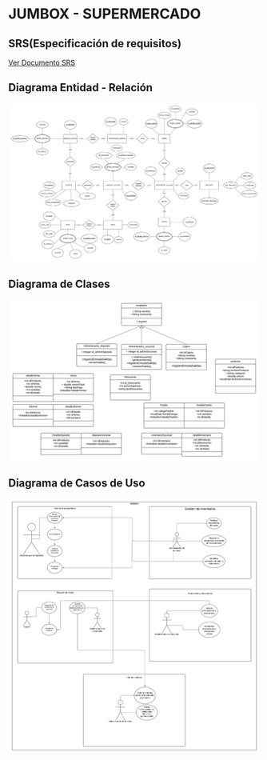 <!DOCTYPE html>
<html lang="en">
<head>
    <meta charset="UTF-8">
    <meta name="viewport" content="width=device-width, initial-scale=1.0">
</head>
<body>
    <h1>JUMBOX - SUPERMERCADO</h1>
    <h2>SRS(Especificación de requisitos)</h2>
    <a href="https://docs.google.com/document/d/1w_qEuUtHDcTaklRvwdihYMyGGhndH649JtvnWkO6w-4/edit" target="_blank">Ver Documento SRS</a>
<h2>Diagrama Entidad - Relación</h2>
    <img src="diagrama-er.png" alt="">
    <h2>Diagrama de Clases</h2>
    <img src="diagrama-clases.png" alt="">
    <h2>Diagrama de Casos de Uso</h2>
    <img src="diagrama-casos.png" alt="">
</body>
</html>
